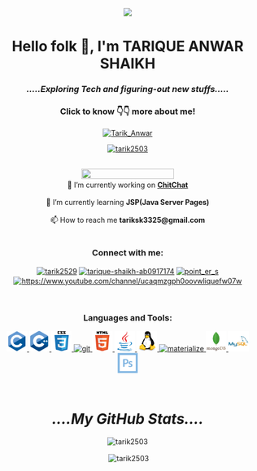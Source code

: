 <p align="center"> <img src="https://media-exp1.licdn.com/dms/image/D4D16AQHS3QSMSvaUSg/profile-displaybackgroundimage-shrink_350_1400/0/1664579507625?e=1669852800&v=beta&t=3QyFaZcuw5BX6jaexOgIy3uIILvzU9qbpx1mGP3n0a0" /></p>

<h1 align="center">Hello folk 👋, I'm TARIQUE ANWAR SHAIKH</h1>
<h3 align="center"><i>.....Exploring Tech and figuring-out new stuffs.....</i></h3>
<h3 align="center"> Click to know 👇👇 more about me!</h3>
<p align="center">
<a href="https://drive.google.com/file/d/1L8_YFpjozs-YZEbQSkFWzpI6gPYD0WpI/view?usp=sharing" target="blank"><img align="center" src="https://cdn-icons-png.flaticon.com/512/942/942748.png" alt="Tarik_Anwar" height="35" width="35" /></a>
</p>

<!--<p align="center"> <img src="https://komarev.com/ghpvc/?username=tarik2503&label=Profile%20views&color=0e75b6&style=flat" alt="tarik2503" /> </p>-->

<p align="center"> <a href="https://github.com/ryo-ma/github-profile-trophy"><img src="https://github-profile-trophy.vercel.app/?username=tarik2503" alt="tarik2503" /></a> </p><br>


<div  align="center">
<img src="https://camo.githubusercontent.com/417e6e178a69cc045c656d083ba983a59303f099087090269c01cacc6741ef29/68747470733a2f2f7170682e66732e71756f726163646e2e6e65742f6d61696e2d71696d672d6661376234626463336232663733653734396535633263363436643461653133"  width="60%" height="50%"/>
  </div>


<div align="center">
  🔭 I’m currently working on <b><a href="https://github.com/sameer90417/Web-Project">ChitChat</a></b><br><br>
  🌱 I’m currently learning <b>JSP(Java Server Pages)</b><br><br>
  📫 How to reach me <b>tariksk3325@gmail.com</b>
  </div>
  <br>

<h3 align="center">Connect with me:</h3>
<p align="center">
<a href="https://twitter.com/tarik2529" target="blank"><img align="center" src="https://raw.githubusercontent.com/rahuldkjain/github-profile-readme-generator/master/src/images/icons/Social/twitter.svg" alt="tarik2529" height="30" width="40" /></a>
<a href="https://linkedin.com/in/tarique-shaikh-ab0917174" target="blank"><img align="center" src="https://raw.githubusercontent.com/rahuldkjain/github-profile-readme-generator/master/src/images/icons/Social/linked-in-alt.svg" alt="tarique-shaikh-ab0917174" height="30" width="40" /></a>
<a align="center" href="https://instagram.com/point_er_s" target="blank"><img align="center" src="https://raw.githubusercontent.com/rahuldkjain/github-profile-readme-generator/master/src/images/icons/Social/instagram.svg" alt="point_er_s" height="30" width="40" /></a><a href="https://www.youtube.com/channel/UCaQmZGPH0OOvwlIquEfw07w" target="blank"><img align="center" src="https://raw.githubusercontent.com/rahuldkjain/github-profile-readme-generator/master/src/images/icons/Social/youtube.svg" alt="https://www.youtube.com/channel/ucaqmzgph0oovwliquefw07w" height="30" width="40" /></a>
</p>
<br>

<h3 align="center">Languages and Tools:</h3>
<p align="center"> <a href="https://www.cprogramming.com/" target="_blank" rel="noreferrer"> <img src="https://raw.githubusercontent.com/devicons/devicon/master/icons/c/c-original.svg" alt="c" width="40" height="40"/> </a> <a href="https://www.w3schools.com/cpp/" target="_blank" rel="noreferrer"> <img src="https://raw.githubusercontent.com/devicons/devicon/master/icons/cplusplus/cplusplus-original.svg" alt="cplusplus" width="40" height="40"/> </a> <a href="https://www.w3schools.com/css/" target="_blank" rel="noreferrer"> <img src="https://raw.githubusercontent.com/devicons/devicon/master/icons/css3/css3-original-wordmark.svg" alt="css3" width="40" height="40"/> </a> <a href="https://git-scm.com/" target="_blank" rel="noreferrer"> <img src="https://www.vectorlogo.zone/logos/git-scm/git-scm-icon.svg" alt="git" width="40" height="40"/> </a> <a href="https://www.w3.org/html/" target="_blank" rel="noreferrer"> <img src="https://raw.githubusercontent.com/devicons/devicon/master/icons/html5/html5-original-wordmark.svg" alt="html5" width="40" height="40"/> </a> <a href="https://www.java.com" target="_blank" rel="noreferrer"> <img src="https://raw.githubusercontent.com/devicons/devicon/master/icons/java/java-original.svg" alt="java" width="40" height="40"/> </a> <a href="https://www.linux.org/" target="_blank" rel="noreferrer"> <img src="https://raw.githubusercontent.com/devicons/devicon/master/icons/linux/linux-original.svg" alt="linux" width="40" height="40"/> </a> <a href="https://materializecss.com/" target="_blank" rel="noreferrer"> <img src="https://raw.githubusercontent.com/prplx/svg-logos/5585531d45d294869c4eaab4d7cf2e9c167710a9/svg/materialize.svg" alt="materialize" width="40" height="40"/> </a> <a href="https://www.mongodb.com/" target="_blank" rel="noreferrer"> <img src="https://raw.githubusercontent.com/devicons/devicon/master/icons/mongodb/mongodb-original-wordmark.svg" alt="mongodb" width="40" height="40"/> </a> <a href="https://www.mysql.com/" target="_blank" rel="noreferrer"> <img src="https://raw.githubusercontent.com/devicons/devicon/master/icons/mysql/mysql-original-wordmark.svg" alt="mysql" width="40" height="40"/> </a> <a href="https://www.photoshop.com/en" target="_blank" rel="noreferrer"> <img src="https://raw.githubusercontent.com/devicons/devicon/master/icons/photoshop/photoshop-line.svg" alt="photoshop" width="40" height="40"/> </a> </p><br>
<h1 align="center"><i>....My GitHub Stats....</i></h1>

<p align="center"><img align="cneter" src="https://github-readme-stats.vercel.app/api/top-langs?username=tarik2503&show_icons=true&locale=en&layout=compact" alt="tarik2503" /></p>

<p align="center">&nbsp;<img align="center" src="https://github-readme-stats.vercel.app/api?username=tarik2503&show_icons=true&locale=en" alt="tarik2503" /></p>
